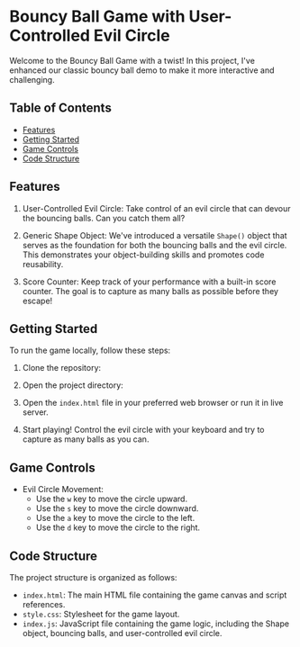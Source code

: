 # Bouncy Ball Game with User-Controlled Evil Circle

Welcome to the Bouncy Ball Game with a twist! In this project, I've enhanced our classic bouncy ball demo to make it more interactive and challenging.

## Table of Contents

- [Features](#features)
- [Getting Started](#getting-started)
- [Game Controls](#game-controls)
- [Code Structure](#code-structure)


## Features

1. User-Controlled Evil Circle: Take control of an evil circle that can devour the bouncing balls. Can you catch them all?

2. Generic Shape Object: We've introduced a versatile `Shape()` object that serves as the foundation for both the bouncing balls and the evil circle. This demonstrates your object-building skills and promotes code reusability.

3. Score Counter: Keep track of your performance with a built-in score counter. The goal is to capture as many balls as possible before they escape!

## Getting Started

To run the game locally, follow these steps:

1. Clone the repository:

2. Open the project directory:

3. Open the `index.html` file in your preferred web browser or run it in live server.

4. Start playing! Control the evil circle with your keyboard and try to capture as many balls as you can.

## Game Controls

- Evil Circle Movement:
    - Use the `w` key to move the circle upward.
    - Use the `s` key to move the circle downward.
    - Use the `a` key to move the circle to the left.
    - Use the `d` key to move the circle to the right.

## Code Structure

The project structure is organized as follows:

- `index.html`: The main HTML file containing the game canvas and script references.
- `style.css`: Stylesheet for the game layout.
- `index.js`: JavaScript file containing the game logic, including the Shape object, bouncing balls, and user-controlled evil circle.



